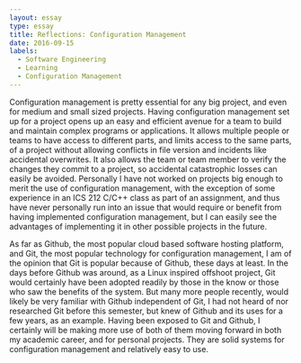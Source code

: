 ```yaml
---
layout: essay
type: essay
title: Reflections: Configuration Management
date: 2016-09-15
labels:
  - Software Engineering
  - Learning
  - Configuration Management
---
```


Configuration management is pretty essential for any big project, and even for medium and small sized projects. Having configuration management set up for a project opens up an easy and efficient avenue for a team to build and maintain complex programs or applications. It allows multiple people or teams to have access to different parts, and limits access to the same parts, of a project without allowing conflicts in file version and incidents like accidental overwrites. It also allows the team or team member to verify the changes they commit to a project, so accidental catastrophic losses can easily be avoided. Personally I have not worked on projects big enough to merit the use of configuration management, with the exception of some experience in an ICS 212 C/C++ class as part of an assignment, and thus have never personally run into an issue that would require or benefit from having implemented configuration management, but I can easily see the advantages of implementing it in other possible projects in the future.

As far as Github, the most popular cloud based software hosting platform, and Git, the most popular technology for configuration management, I am of the opinion that Git is popular because of Github, these days at least. In the days before Github was around, as a Linux inspired offshoot project, Git would certainly have been adopted readily by those in the know or those who saw the benefits of the system. But many more people recently, would likely be very familiar with Github independent of Git, I had not heard of nor researched Git before this semester, but knew of Github and its uses for a few years, as an example. Having been exposed to Git and Github, I certainly will be making more use of both of them moving forward in both my academic career, and for personal projects. They are solid systems for configuration management and relatively easy to use.

